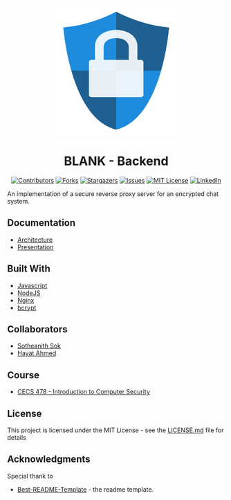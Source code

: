 <!-- Readme Start here -->

<!-- Load logo from readme/logo.jpg -->
<div align="center">
  <img src="readme/logo.jpg" width=300 alt="logo" />
</div>


<!-- Title -->
<h1 align="center" style="border: none">
BLANK - Backend
</h1>


<!-- Shield IO - very nice icons -->
<div align="center">

[![Contributors][contributors_shield]][contributors_url]
[![Forks][forks_shield]][forks_url]
[![Stargazers][stars_shield]][stars_url]
[![Issues][issues_shield]][issues_url]
[![MIT License][license_shield]][license_url]
[![LinkedIn][linkedin_shield]][linkedin_url]

</div>


<!-- Description -->
An implementation of a secure reverse proxy server for an encrypted chat system. 


## Documentation
- [Architecture]
- [Presentation]
<!-- Include your major tools and frameworks -->
## Built With
- [Javascript]
- [NodeJS]
- [Nginx]
- [bcrypt]


<!-- Collaborators information -->
## Collaborators
- [Sotheanith Sok]
- [Hayat Ahmed]

## Course
- [CECS 478 - Introduction to Computer Security]


<!-- License -->
## License
This project is licensed under the MIT License - see the [LICENSE.md][license_url] file for details


<!-- Shoutout to other projects, plugin, or minor tools -->
## Acknowledgments
Special thank to
- [Best-README-Template] - the readme template.


<!-- References -->
<!-- Shield Icons-->
[contributors_shield]: https://img.shields.io/github/contributors/sotheanithsok/BLANK-Backend.svg?style=for-the-badge
[forks_shield]: https://img.shields.io/github/forks/sotheanithsok/BLANK-Backend.svg?style=for-the-badge
[stars_shield]: https://img.shields.io/github/stars/sotheanithsok/BLANK-Backend.svg?style=for-the-badge
[issues_shield]: https://img.shields.io/github/issues/sotheanithsok/BLANK-Backend.svg?style=for-the-badge
[license_shield]: https://img.shields.io/github/license/sotheanithsok/BLANK-Backend.svg?style=for-the-badge
[linkedin_shield]: https://img.shields.io/badge/-LinkedIn-black.svg?style=for-the-badge&logo=linkedin&colorB=555

<!-- Shield URLs -->
[contributors_url]: https://github.com/sotheanithsok/BLANK-Backend/graphs/contributors
[forks_url]: https://github.com/sotheanithsok/BLANK-Backend/network/members
[stars_url]: https://github.com/sotheanithsok/BLANK-Backend/stargazers
[issues_url]: https://github.com/sotheanithsok/BLANK-Backend/issues
[license_url]: https://github.com/sotheanithsok/BLANK-Backend/blob/master/LICENSE
[linkedin_url]: https://www.linkedin.com/in/sotheanith-sok-969ab0b3/

<!-- Other links -->
[Sotheanith Sok]: https://github.com/sotheanithsok
[Best-README-Template]: https://github.com/othneildrew/Best-README-Template
[Presentation]: Presentation/Presentation.pdf
[Javascript]: https://www.javascript.com/
[NodeJS]: https://nodejs.org/en/
[bcrypt]: https://www.npmjs.com/package/bcrypt
[CECS 478 - Introduction to Computer Security]: http://catalog.csulb.edu/preview_course_nopop.php?catoid=5&coid=40021
[Hayat Ahmed]: https://github.com/hayat456
[Nginx]: https://www.nginx.com/
[Architecture]: Phase%20Design/Project%20Documentation.pdf


